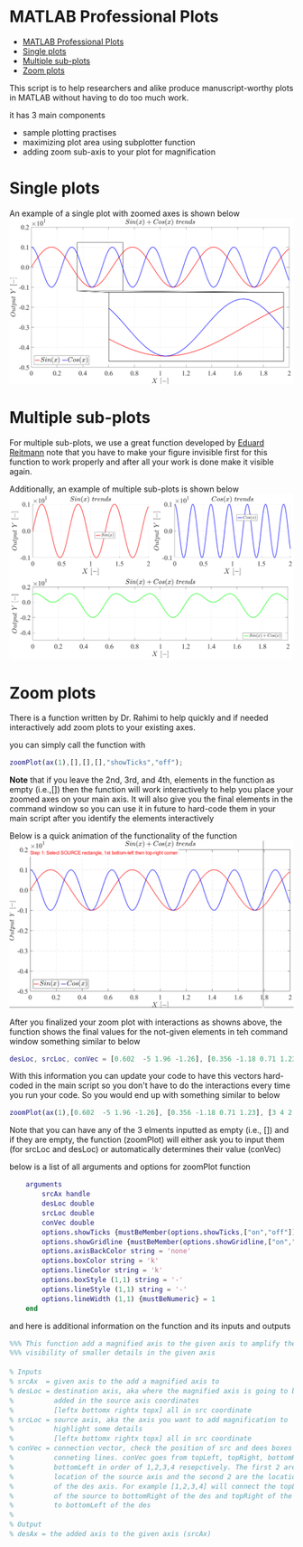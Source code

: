 # MATLAB Professional Plots

- [MATLAB Professional Plots](#matlab-professional-plots)
- [Single plots](#single-plots)
- [Multiple sub-plots](#multiple-sub-plots)
- [Zoom plots](#zoom-plots)


This script is to help researchers and alike produce manuscript-worthy plots in MATLAB without having to do too much work.

it has 3 main components
- sample plotting practises
- maximizing plot area using subplotter function
- adding zoom sub-axis to your plot for magnification

# Single plots
An example of a single plot with zoomed axes is shown below
![Single plot image](plot_single.png)


# Multiple sub-plots
For multiple sub-plots, we use a great function developed by [Eduard Reitmann](https://www.mathworks.com/matlabcentral/fileexchange/68326-border-less-tight-subplot-auto-refresh?s_tid=prof_contriblnk) note that you have to make your figure invisible first for this function to work properly and after all your work is done make it visible again.

Additionally, an example of multiple sub-plots is shown below
![multiple plots image](plot_multiple.png)

# Zoom plots
There is a function written by Dr. Rahimi to help quickly and if needed interactively add zoom plots to your existing axes.

you can simply call the function with 
```matlab
zoomPlot(ax(1),[],[],[],"showTicks","off");
```

**Note** that if you leave the 2nd, 3rd, and 4th, elements in the function as empty (i.e.,[]) then the function will work interactively to help you place your zoomed axes on your main axis. It will also give you the final elements in the command window so you can use it in future to hard-code them in your main script after you identify the elements interactively

Below is a quick animation of the functionality of the function
![zoomPlot animation](zoomPlot_animation.gif)

After you finalized your zoom plot with interactions as showns above, the function shows the final values for the not-given elements in teh command window something similar to below

```matlab
desLoc, srcLoc, conVec = [0.602  -5 1.96 -1.26], [0.356 -1.18 0.71 1.23], [3 4 2 1]
```

With this information you can update your code to have this vectors hard-coded in the main script so you don't have to do the interactions every time you run your code. So you would end up with something similar to below

```matlab
zoomPlot(ax(1),[0.602  -5 1.96 -1.26], [0.356 -1.18 0.71 1.23], [3 4 2 1],"showTicks","off");
```

Note that you can have any of the 3 elments inputted as empty (i.e., []) and if they are empty, the function (zoomPlot) will either ask you to input them (for srcLoc and desLoc) or automatically determines their value (conVec)

below is a list of all arguments and options for zoomPlot function
```matlab
    arguments
        srcAx handle
        desLoc double
        srcLoc double
        conVec double
        options.showTicks {mustBeMember(options.showTicks,["on","off"])} = "on"
        options.showGridline {mustBeMember(options.showGridline,["on","off"])} = "off"
        options.axisBackColor string = 'none'
        options.boxColor string = 'k'
        options.lineColor string = 'k'
        options.boxStyle (1,1) string = '-'
        options.lineStyle (1,1) string = '-'
        options.lineWidth (1,1) {mustBeNumeric} = 1
    end
```
    
and here is additional information on the function and its inputs and outputs

```matlab
%%% This function add a magnified axis to the given axis to amplify the
%%% visibility of smaller details in the given axis

% Inputs
% srcAx  = given axis to the add a magnified axis to
% desLoc = destination axis, aka where the magnified axis is going to be 
%          added in the source axis coordinates 
%          [leftx bottomx rightx topx] all in src coordinate
% srcLoc = source axis, aka the axis you want to add magnification to 
%          highlight some details 
%          [leftx bottomx rightx topx] all in src coordinate
% conVec = connection vector, check the position of src and dees boxes for 
%          conneting lines. conVec goes from topLeft, topRight, bottomRight, 
%          bottomLeft in order of 1,2,3,4 resepctively. The first 2 are the 
%          location of the source axis and the second 2 are the locations 
%          of the des axis. For example [1,2,3,4] will connect the topLeft 
%          of the source to bottomRight of the des and topRight of the source 
%          to bottomLeft of the des
%
% Output
% desAx = the added axis to the given axis (srcAx)
```